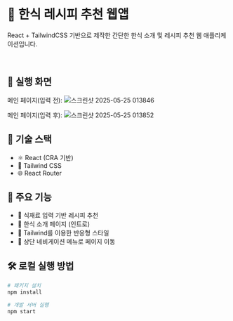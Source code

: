 # 🥘 한식 레시피 추천 웹앱

React + TailwindCSS 기반으로 제작한 간단한 한식 소개 및 레시피 추천 웹 애플리케이션입니다.

<br/>

## 📸 실행 화면

메인 페이지(입력 전):
![스크린샷 2025-05-25 013846](https://github.com/user-attachments/assets/b7fa9a6e-3acf-4d4d-91cc-40ba5b7b1372)



메인 페이지(입력 후):
![스크린샷 2025-05-25 013852](https://github.com/user-attachments/assets/535511a2-a746-4e3c-ae99-b303dccf88b3)





## 🔧 기술 스택

- ⚛️ React (CRA 기반)
- 🎨 Tailwind CSS
- 🌐 React Router



## 🚀 주요 기능

- 🥬 식재료 입력 기반 레시피 추천
- 🍚 한식 소개 페이지 (인트로)
- 🌈 Tailwind를 이용한 반응형 스타일
- 🔗 상단 네비게이션 메뉴로 페이지 이동


## 🛠 로컬 실행 방법

```bash
# 패키지 설치
npm install

# 개발 서버 실행
npm start

